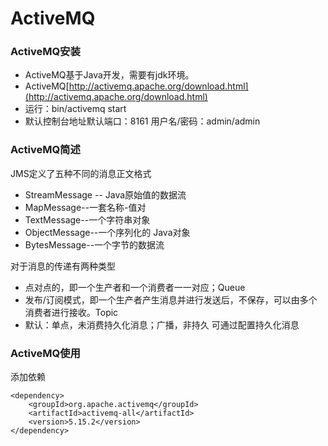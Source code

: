 # ActiveMQ

### ActiveMQ安装

- ActiveMQ基于Java开发，需要有jdk环境。
- ActiveMQ[http://activemq.apache.org/download.html](http://activemq.apache.org/download.html)
- 运行：bin/activemq start
- 默认控制台地址默认端口：8161     用户名/密码：admin/admin

### ActiveMQ简述

    
JMS定义了五种不同的消息正文格式

- StreamMessage -- Java原始值的数据流
- MapMessage--一套名称-值对
- TextMessage--一个字符串对象
- ObjectMessage--一个序列化的 Java对象
- BytesMessage--一个字节的数据流

对于消息的传递有两种类型

- 点对点的，即一个生产者和一个消费者一一对应；Queue   
- 发布/订阅模式，即一个生产者产生消息并进行发送后，不保存，可以由多个消费者进行接收。Topic  
- 默认：单点，未消费持久化消息；广播，非持久   可通过配置持久化消息

### ActiveMQ使用

添加依赖

    <dependency>
        <groupId>org.apache.activemq</groupId>
        <artifactId>activemq-all</artifactId>
        <version>5.15.2</version>
    </dependency>